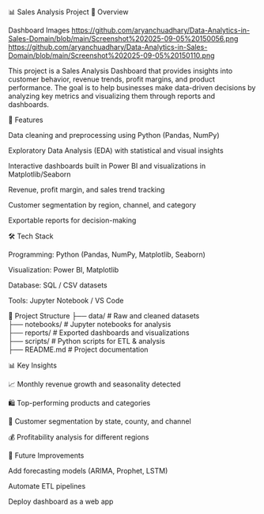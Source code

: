📊 Sales Analysis Project
📌 Overview

Dashboard Images 
https://github.com/aryanchuadhary/Data-Analytics-in-Sales-Domain/blob/main/Screenshot%202025-09-05%20150056.png
https://github.com/aryanchuadhary/Data-Analytics-in-Sales-Domain/blob/main/Screenshot%202025-09-05%20150110.png


This project is a Sales Analysis Dashboard that provides insights into customer behavior, revenue trends, profit margins, and product performance.
The goal is to help businesses make data-driven decisions by analyzing key metrics and visualizing them through reports and dashboards.

🚀 Features

Data cleaning and preprocessing using Python (Pandas, NumPy)

Exploratory Data Analysis (EDA) with statistical and visual insights

Interactive dashboards built in Power BI and visualizations in Matplotlib/Seaborn

Revenue, profit margin, and sales trend tracking

Customer segmentation by region, channel, and category

Exportable reports for decision-making

🛠️ Tech Stack

Programming: Python (Pandas, NumPy, Matplotlib, Seaborn)

Visualization: Power BI, Matplotlib

Database: SQL / CSV datasets

Tools: Jupyter Notebook / VS Code

📂 Project Structure
├── data/                 # Raw and cleaned datasets  
├── notebooks/            # Jupyter notebooks for analysis  
├── reports/              # Exported dashboards and visualizations  
├── scripts/              # Python scripts for ETL & analysis  
├── README.md             # Project documentation  

📊 Key Insights

📈 Monthly revenue growth and seasonality detected

🛍️ Top-performing products and categories

👥 Customer segmentation by state, county, and channel

💰 Profitability analysis for different regions

📌 Future Improvements

Add forecasting models (ARIMA, Prophet, LSTM)

Automate ETL pipelines

Deploy dashboard as a web app
